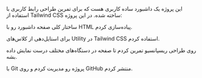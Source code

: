 این پروژه یک داشبورد ساده کاربری هست که برای تمرین طراحی رابط کاربری با استفاده از Tailwind CSS ساخته شده.
در این پروژه:

ساختار کلی صفحه داشبورد رو با HTML پیاده‌سازی کردم.

برای استایل‌دهی از کلاس‌های Utility در Tailwind CSS استفاده کردم.

روی طراحی ریسپانسیو تمرین کردم تا صفحه در دستگاه‌های مختلف درست نمایش داده بشه.

با Git پروژه رو مدیریت کردم و روی GitHub منتشر کردم.
